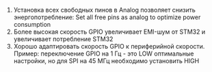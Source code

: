 1. Установка всех свободных пинов в Analog позволяет снизить энергопотребление: Set all free pins as analog to optimize power consumption
2. Более высокая скорость GPIO увеличивает EMI-шум от STM32 и увеличивает потребление STM32
3. Хорошо адаптировать скорость GPIO к периферийной скорости. Пример: переключение GPIO на 1 Гц - это LOW оптимальные настройки, но для SPI на 45 МГц необходимо установить HIGH
